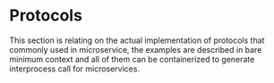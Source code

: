 # Protocols
This section is relating on the actual implementation of protocols that commonly used in microservice, the examples are described in bare minimum context and all of them can be containerized to generate interprocess call for microservices.
